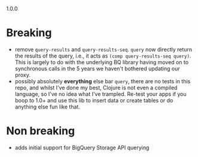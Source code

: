 1.0.0

# Breaking
- remove `query-results` and `query-results-seq`. `query` now directly return the results of the query, i.e., it acts
  as `(comp query-results-seq query)`. This is largely to do with the underlying BQ library having moved on to
  synchronous calls in the 5 years we haven't bothered updating our proxy.
- possibly absolutely **everything** else bar `query`, there are no tests in this repo, and whilst I've done my best,
  Clojure is not even a compiled language, so I've no idea what I've trampled. Re-test your apps if you boop to 1.0+
  and use this lib to insert data or create tables or do anything else fun like that.

# Non breaking
- adds initial support for BigQuery Storage API querying
